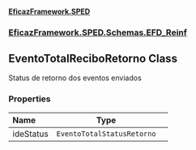#### [EficazFramework.SPED](EficazFrameworkSPED.md 'EficazFramework SPED')
### [EficazFramework.SPED.Schemas.EFD_Reinf](EficazFramework.SPED.Schemas.EFD_Reinf.md 'EficazFramework.SPED.Schemas.EFD_Reinf')

## EventoTotalReciboRetorno Class

Status de retorno dos eventos enviados
### Properties

| Name | Type | |
| :--- | :---: | :--- |
| ideStatus | `EventoTotalStatusRetorno` |  |
